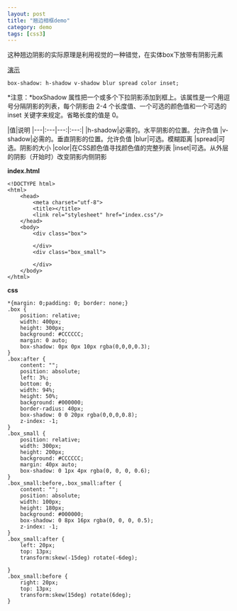 ```yaml
---
layout: post
title: "翘边相框demo"
category: demo
tags: [css3]
---
```

这种翘边阴影的实际原理是利用视觉的一种错觉，在实体box下放带有阴影元素

<a href="/demo/tilt-shadow/index.html" target="_blank">演示</a>

 `box-shadow: h-shadow v-shadow blur spread color inset;`

 *注意：*boxShadow 属性把一个或多个下拉阴影添加到框上。该属性是一个用逗号分隔阴影的列表，每个阴影由 2-4 个长度值、一个可选的颜色值和一个可选的 inset 关键字来规定。省略长度的值是 0。













|值|说明
|---|:---|---:|:---:|
|h-shadow|必需的。水平阴影的位置。允许负值
|v-shadow|必需的。垂直阴影的位置。允许负值
|blur|可选。模糊距离
|spread|可选。阴影的大小
|color|在CSS颜色值寻找颜色值的完整列表
|inset|可选。从外层的阴影（开始时）改变阴影内侧阴影

**index.html**

    <!DOCTYPE html>
    <html>
        <head>
            <meta charset="utf-8">
            <title></title>
            <link rel="stylesheet" href="index.css"/>
        </head>
        <body>
            <div class="box">
                
            </div>
            <div class="box_small">
                
            </div>
        </body>
    </html>

**css**

    *{margin: 0;padding: 0; border: none;}
    .box {
        position: relative;
        width: 400px;
        height: 300px;
        background: #CCCCCC;
        margin: 0 auto;
        box-shadow: 0px 0px 10px rgba(0,0,0,0.3);
    }
    .box:after {
        content: "";
        position: absolute;
        left: 3%;
        bottom: 0;
        width: 94%;
        height: 50%;
        background: #000000;
        border-radius: 40px;
        box-shadow: 0 0 20px rgba(0,0,0,0.8);
        z-index: -1;
    }
    .box_small {
        position: relative;
        width: 300px;
        height: 200px;
        background: #CCCCCC;
        margin: 40px auto;
        box-shadow: 0 1px 4px rgba(0, 0, 0, 0.6);
    }
    .box_small:before,.box_small:after {
        content: "";
        position: absolute;
        width: 100px;
        height: 180px;
        background: #000000;
        box-shadow: 0 8px 16px rgba(0, 0, 0, 0.5);
        z-index: -1;
    }
    .box_small:after {
        left: 20px;
        top: 13px;
        transform:skew(-15deg) rotate(-6deg);
        
    }
    .box_small:before {
        right: 20px;
        top: 13px;
        transform:skew(15deg) rotate(6deg);
    }



